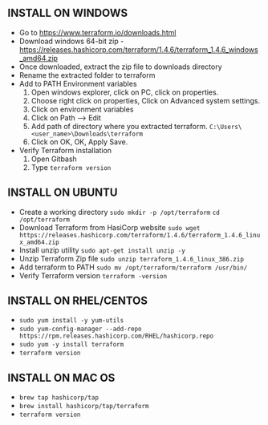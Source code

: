 ## INSTALL ON WINDOWS
* Go to https://www.terraform.io/downloads.html
* Download windows 64-bit zip - https://releases.hashicorp.com/terraform/1.4.6/terraform_1.4.6_windows_amd64.zip
* Once downloaded, extract the zip file to downloads directory
* Rename the extracted folder to terraform
* Add to PATH Environment variables 
   1. Open windows explorer, click on PC, click on properties.
   2. Choose  right click on properties, Click on Advanced system settings.
   3. Click on environment variables
   4. Click on Path --> Edit
   5. Add path of directory where you extracted terraform. `C:\Users\<user_name>\Downloads\terraform`
   6. Click on OK, OK, Apply Save.
* Verify Terraform installation
  1. Open Gitbash
  2. Type `terraform version`

## INSTALL ON UBUNTU 
* Create a working directory
   `sudo mkdir -p /opt/terraform`
   `cd /opt/terraform`
* Download Terraform from HasiCorp website
  `sudo wget https://releases.hashicorp.com/terraform/1.4.6/terraform_1.4.6_linux_amd64.zip`
* Install unzip utility
  `sudo apt-get install unzip -y`
* Unzip Terraform Zip file
 `sudo unzip terraform_1.4.6_linux_386.zip`
* Add terraform to PATH
 `sudo mv /opt/terraform/terraform /usr/bin/`
* Verify Terraform version
 `terraform -version`
 
## INSTALL ON RHEL/CENTOS
* `sudo yum install -y yum-utils`
* `sudo yum-config-manager --add-repo https://rpm.releases.hashicorp.com/RHEL/hashicorp.repo`
* `sudo yum -y install terraform`
* `terraform version`

## INSTALL ON MAC OS
* `brew tap hashicorp/tap`
* `brew install hashicorp/tap/terraform`
* `terraform version`


